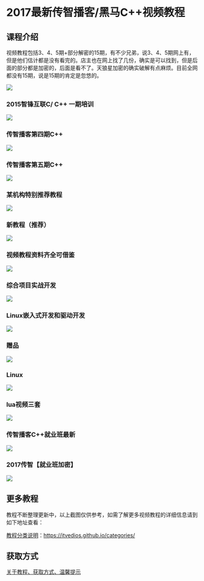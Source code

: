 # 2017最新传智播客/黑马C++视频教程

## 课程介绍

视频教程包括3、4、5期+部分解密的15期，有不少兄弟，说3、4、5期网上有，但是他们估计都是没有看完的。店主也在网上找了几份，确实是可以找到，但是后面的部分都是加密的，后面是看不了。天狼星加密的确实破解有点麻烦。目前全网都没有15期，说是15期的肯定是忽悠的。

![](img/cpp1.png)

### 2015智锋互联C/ C++ 一期培训

![](img/cpp2.png)

### 传智播客第四期C++

![](img/cpp3.png)

### 传智播客第五期C++

![](img/cpp4.png)

### 某机构特别推荐教程

![](img/cpp5.png)

### 新教程（推荐）

![](img/cpp6.png)

### 视频教程资料齐全可借鉴

![](img/cpp7.png)

### 综合项目实战开发

![](img/cpp8.png)

### Linux嵌入式开发和驱动开发

![](img/cpp9.png)

### 赠品

![](img/cpp10.png)

### Linux

![](img/cpp11.png)

### lua视频三套

![](img/cpp12.png)

### 传智播客C++就业班最新

![](img/cpp13.png)

### 2017传智【就业班加密】

![](img/cpp14.png)

## 更多教程

教程不断整理更新中，以上截图仅供参考，如需了解更多视频教程的详细信息请到如下地址查看：

[教程分类说明](img/https://itvedios.github.io/categories/)：<https://itvedios.github.io/categories/>

## 获取方式

[关于教程、获取方式、温馨提示](img/https://itvedios.github.io/about/)
